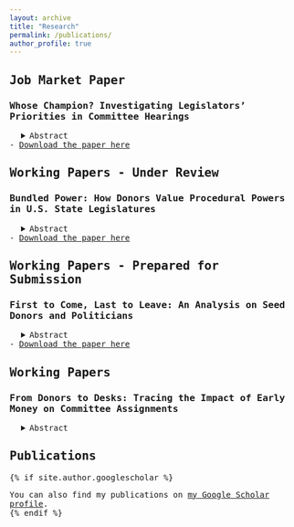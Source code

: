 ```yaml
---
layout: archive
title: "Research"
permalink: /publications/
author_profile: true
---
```

<span style="font-family: 'Lucida Console', monospace;">

## Job Market Paper
### Whose Champion? Investigating Legislators’ Priorities in Committee Hearings
 <div style="margin-left: 20px;">
<details>
  <summary> Abstract </summary>
  Whose interests do legislators advocate for in lawmaking? The literature has extensively explored the incentives shaping legislators' behavior, with particular focus on the roles of donors and constituents. This study specifically examines the influence of early donors ("seed interests") on legislators' actions during committee hearings. By analyzing transcripts from committee hearings in the 107th to 117th sessions of the House of Representatives using supervised and semi-supervised topic models, and cross-validating the results with an AI assistant, I investigate whether legislators prioritize their seed interests over those of their constituents or largest donors, especially in relation to the electoral conditions under which these relationships were formed. The findings reveal that legislators are more likely to advocate for seed donors when they secured their seat through open-seat primaries followed by non-competitive general elections. In contrast, legislators show less consistent support for seed donors when elected through more competitive routes, where they are incentivized to appeal to the broader electorate. These results highlight a new type of interest group-legislator relationship that may help explain legislators' lawmaking behavior.
</details>
       </div>
  - <a href="https://www.dropbox.com/scl/fi/u9vvy1m1ap964dhzf2ovn/chun_whose_champion.pdf?rlkey=l29go1jndpy0x3mrdoyl4oq6n&st=wk4n2mnx&dl=0">Download the paper here</a>
  
## Working Papers - Under Review
### Bundled Power: How Donors Value Procedural Powers in U.S. State Legislatures
 <div style="margin-left: 20px;">
<details>
  <summary> Abstract </summary>
I examine the extent to which interest groups attend to institutional rules and procedures of lawmaking by assessing how they reward legislators with different types of procedural authority. I begin by unpacking a widely used measure of influence —- ``committee assignment power'' -- and show that its apparent effect on campaign contributions is composition-sensitive, driven by a few states and legislators. When compared across models, the explanatory weight of assignment power shifts towards leadership offices such as the Speaker and Senate President, suggesting that donors are not valuing assignment authority in isolation. Linking this analysis to Anzia and Jackman’s (2013) coding of procedural powers, I demonstrate that what looks like donor responsiveness to assignment power is in fact most strongly tied to agenda-setting and gatekeeping tools. Contributions flow primarily to a bundled package of leadership powers that structure lawmaking, rather than to a single procedural lever.
</details>
   </div>
  - <a href="https://www.dropbox.com/scl/fi/2us864tas8qodyk8rxfaw/bundled_influence_lsq.pdf?rlkey=2yab1x260au6xsq2xaoaohkki&st=10oqrypo&dl=0">Download the paper here</a>

## Working Papers - Prepared for Submission
### First to Come, Last to Leave: An Analysis on Seed Donors and Politicians 
  <div style="margin-left: 20px;">
<details>
  <summary> Abstract </summary>
 Who supports first-time candidates, and why? This paper investigates whether pre-primary donors—“seed interests”—are more loyal over time than “bandwagon
interests” who begin giving only after a candidate wins their first primary. Drawing on PAC donations to freshman cohorts in the 102nd to 115th Houses of Representatives, I examine three dimensions of donor loyalty: longevity (total duration of
support), durability (likelihood of exit), and resilience (likelihood of returning after a lapse). Using OLS and Cox proportional hazards models, I find that seed interests support legislators for more elections and are 13% less likely to stop donating, with the most durable relationships found among donors to open-seat primary winners. Transition models show that seed donors are also more likely to resume support after a lapse, particularly when defined narrowly as early donors to open-seat winners.
PAC-level analyses confirm these patterns, while highlighting that donor resilience is coordinated at the interest-group level. These findings suggest that early donations—especially in open-seat primaries—reflect deliberate, long-term investments in access and influence, with important implications for understanding strategic donor behavior and legislative representation.
</details>
    </div>
  - <a href="https://www.dropbox.com/scl/fi/ap83dk2jjnbg8tb4rzifc/chun_first_to_come.pdf?rlkey=8jwtk3f9d5q1zaogesk5jv20e&st=zi4b17ry&dl=0">Download the paper here</a>
    
## Working Papers 
### From Donors to Desks: Tracing the Impact of Early Money on Committee Assignments
 <div style="margin-left: 20px;">
<details>
  <summary> Abstract </summary>
 I look at whether legislators try to sit in committees whose jurisdictions is related to their seed donors’ interests. I define committee jurisdiction in two ways: (1) by examining donations to committee members in the past election cycle and (2) by identifying where bills on specific policy interests were assigned from the floor. To test whether legislators join committees aligned with their seed donors’ interests, I analyze the match rates between MCs’ seed donor interests and committee affiliations over their careers. I also run a survival model, treating placement on a seed interest-related committee as an event, and compare the time it takes for MCs to join a seed donor interest committee versus a bandwagon interest committee. I find that most legislators secure a position on a seed donor-related committee by their fourth cycle, with Republicans doing so earlier and at a higher rate than Democrats.
</details>
    </div>

## Publications
{% if site.author.googlescholar %}
  <div class="wordwrap">You can also find my publications on <a href="{{site.author.googlescholar}}">my Google Scholar profile</a>.</div>
{% endif %}

